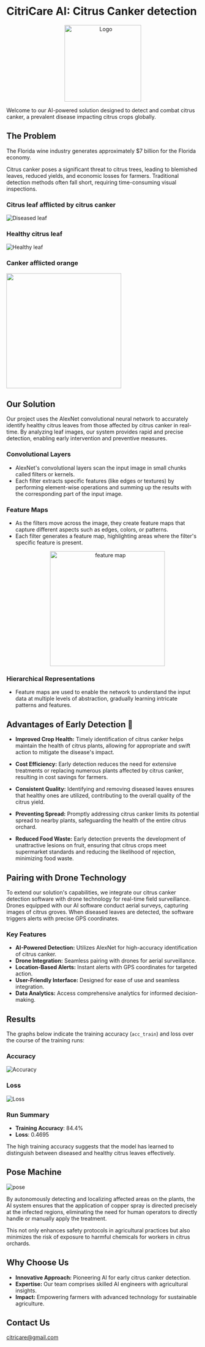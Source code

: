 # CitriCare AI: Citrus Canker detection
<p align="center">
  <img src="https://github.com/azanicareer/citruscankerproject/blob/main/logo3.jpg" alt="Logo" width="200">
</p>

Welcome to our AI-powered solution designed to detect and combat citrus canker, a prevalent disease impacting citrus crops globally.

## The Problem

The Florida wine industry generates approximately $7 billion for the Florida economy.

Citrus canker poses a significant threat to citrus trees, leading to blemished leaves, reduced yields, and economic losses for farmers. Traditional detection methods often fall short, requiring time-consuming visual inspections.

### Citrus leaf afflicted by citrus canker
<p align="left">
  <img src="https://github.com/azanicareer/citruscankerproject/blob/main/unhealthyleaf.png" alt="Diseased leaf">
</p>

### Healthy citrus leaf
<p align="left">
  <img src="https://github.com/azanicareer/citruscankerproject/blob/main/Canker%20orange%20data%20deck%20(1).png" alt="Healthy leaf">
</p>

### Canker afflicted orange
<p align="left">
  <img src="https://github.com/azanicareer/citruscankerproject/blob/main/cankerorange.jpg" width=300>
</p>


## Our Solution

Our project uses the AlexNet convolutional neural network to accurately identify healthy citrus leaves from those affected by citrus canker in real-time. By analyzing leaf images, our system provides rapid and precise detection, enabling early intervention and preventive measures.


### Convolutional Layers

- AlexNet's convolutional layers scan the input image in small chunks called filters or kernels.
- Each filter extracts specific features (like edges or textures) by performing element-wise operations and summing up the results with the corresponding part of the input image.

### Feature Maps

- As the filters move across the image, they create feature maps that capture different aspects such as edges, colors, or patterns.
- Each filter generates a feature map, highlighting areas where the filter's specific feature is present.
  <p align="center">
  <img src="https://github.com/azanicareer/citruscankerproject/blob/main/image%20filter.png" alt="feature map" width= "300">
</p>

### Hierarchical Representations

- Feature maps are used to enable the network to understand the input data at multiple levels of abstraction, gradually learning intricate patterns and features.

## Advantages of Early Detection 🍃

* **Improved Crop Health:** Timely identification of citrus canker helps maintain the health of citrus plants, allowing for appropriate and swift action to mitigate the disease's impact. 

* **Cost Efficiency:** Early detection reduces the need for extensive treatments or replacing numerous plants affected by citrus canker, resulting in cost savings for farmers.

* **Consistent Quality:** Identifying and removing diseased leaves ensures that healthy ones are utilized, contributing to the overall quality of the citrus yield.

* **Preventing Spread:** Promptly addressing citrus canker limits its potential spread to nearby plants, safeguarding the health of the entire citrus orchard.

* **Reduced Food Waste:** Early detection prevents the development of unattractive lesions on fruit, ensuring that citrus crops meet supermarket standards and reducing the likelihood of rejection, minimizing food waste.


## Pairing with Drone Technology

To extend our solution's capabilities, we integrate our citrus canker detection software with drone technology for real-time field surveillance. Drones equipped with our AI software conduct aerial surveys, capturing images of citrus groves. When diseased leaves are detected, the software triggers alerts with precise GPS coordinates.

### Key Features

- **AI-Powered Detection:** Utilizes AlexNet for high-accuracy identification of citrus canker.
- **Drone Integration:** Seamless pairing with drones for aerial surveillance.
- **Location-Based Alerts:** Instant alerts with GPS coordinates for targeted action.
- **User-Friendly Interface:** Designed for ease of use and seamless integration.
- **Data Analytics:** Access comprehensive analytics for informed decision-making.

## Results 

The graphs below indicate the training accuracy (`acc_train`) and loss over the course of the training runs:

### Accuracy 
<p align="left">
  <img src="https://github.com/azanicareer/citruscankerproject/blob/main/W%26B%20Chart%2012_7_2023%2C%2012_59_56%20PM.png" alt="Accuracy">
</p>

### Loss
<p align="left">
  <img src="https://github.com/azanicareer/citruscankerproject/blob/main/W%26B%20Chart%2012_7_2023%2C%201_02_30%20PM.png" alt="Loss">
</p>

### Run Summary

- **Training Accuracy**: 84.4%
- **Loss**: 0.4695

The high training accuracy suggests that the model has learned to distinguish between diseased and healthy citrus leaves effectively.

## Pose Machine
![pose](posemachine.gif)

By autonomously detecting and localizing affected areas on the plants, the AI system ensures that the application of copper spray is directed precisely at the infected regions, eliminating the need for human operators to directly handle or manually apply the treatment.

This not only enhances safety protocols in agricultural practices but also minimizes the risk of exposure to harmful chemicals for workers in citrus orchards.


## Why Choose Us

- **Innovative Approach:** Pioneering AI for early citrus canker detection.
- **Expertise:** Our team comprises skilled AI engineers with agricultural insights.
- **Impact:** Empowering farmers with advanced technology for sustainable agriculture.

## Contact Us
citricare@gmail.com
